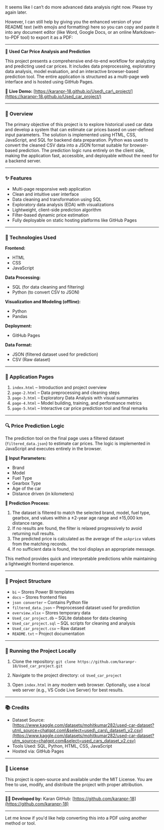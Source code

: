 It seems like I can’t do more advanced data analysis right now. Please try again later.

However, I can still help by giving you the enhanced version of your README text (with emojis and formatting) here so you can copy and paste it into any document editor (like Word, Google Docs, or an online Markdown-to-PDF tool) to export it as a PDF:

---

🚗 **Used Car Price Analysis and Prediction**

This project presents a comprehensive end-to-end workflow for analyzing and predicting used car prices. It includes data preprocessing, exploratory data analysis, model evaluation, and an interactive browser-based prediction tool. The entire application is structured as a multi-page web interface and is hosted using GitHub Pages.

🔗 **Live Demo:**
[https://karanpr-18.github.io/Used\_car\_project/](https://karanpr-18.github.io/Used_car_project/)

---

### 📌 Overview

The primary objective of this project is to explore historical used car data and develop a system that can estimate car prices based on user-defined input parameters. The solution is implemented using HTML, CSS, JavaScript, and SQL for backend data preparation. Python was used to convert the cleaned CSV data into a JSON format suitable for browser-based prediction. The prediction logic runs entirely on the client side, making the application fast, accessible, and deployable without the need for a backend server.

---

### ✨ Features

* Multi-page responsive web application
* Clean and intuitive user interface
* Data cleaning and transformation using SQL
* Exploratory data analysis (EDA) with visualizations
* Lightweight, client-side prediction algorithm
* Filter-based dynamic price estimation
* Fully deployable on static hosting platforms like GitHub Pages

---

### 🧰 Technologies Used

**Frontend:**

* HTML
* CSS
* JavaScript

**Data Processing:**

* SQL (for data cleaning and filtering)
* Python (to convert CSV to JSON)

**Visualization and Modeling (offline):**

* Python
* Pandas

**Deployment:**

* GitHub Pages

**Data Format:**

* JSON (filtered dataset used for prediction)
* CSV (Raw dataset)

---

### 📄 Application Pages

1. `index.html` – Introduction and project overview
2. `page-2.html` – Data preprocessing and cleaning steps
3. `page-3.html` – Exploratory Data Analysis with visual summaries
4. `page-4.html` – Model building, training, and performance metrics
5. `page-5.html` – Interactive car price prediction tool and final remarks

---

### 🔍 Price Prediction Logic

The prediction tool on the final page uses a filtered dataset (`filtered_data.json`) to estimate car prices. The logic is implemented in JavaScript and executes entirely in the browser.

**🔧 Input Parameters:**

* Brand
* Model
* Fuel Type
* Gearbox Type
* Age of the car
* Distance driven (in kilometers)

**🧠 Prediction Process:**

1. The dataset is filtered to match the selected brand, model, fuel type, gearbox, and values within a ±2-year age range and ±15,000 km distance range.
2. If no results are found, the filter is relaxed progressively to avoid returning null results.
3. The predicted price is calculated as the average of the `askprice` values from the matching records.
4. If no sufficient data is found, the tool displays an appropriate message.

This method provides quick and interpretable predictions while maintaining a lightweight frontend experience.

---

### 📁 Project Structure

* `bi` – Stores Power BI templates
* `docs` – Stores frontend files
* `json converter` – Contains Python file
* `filtered_data.json` – Preprocessed dataset used for prediction
* `overview.xlsx` – Stores temporary data
* `Used_car_project.db` – SQLite database for data cleaning
* `Used_car_project.sql` – SQL scripts for cleaning and analysis
* `Used_car_project.csv` – Raw dataset
* `README.txt` – Project documentation

---

### 🧪 Running the Project Locally

1. Clone the repository:
   `git clone https://github.com/karanpr-18/Used_car_project.git`

2. Navigate to the project directory:
   `cd Used_car_project`

3. Open `index.html` in any modern web browser. Optionally, use a local web server (e.g., VS Code Live Server) for best results.

---

### 📚 Credits

* Dataset Source: [https://www.kaggle.com/datasets/mohitkumar282/used-car-dataset?utm\_source=chatgpt.com\&select=used\_cars\_dataset\_v2.csv](https://www.kaggle.com/datasets/mohitkumar282/used-car-dataset?utm_source=chatgpt.com&select=used_cars_dataset_v2.csv)
* Tools Used: SQL, Python, HTML, CSS, JavaScript
* Hosted via: GitHub Pages

---

### 📝 License

This project is open-source and available under the MIT License. You are free to use, modify, and distribute the project with proper attribution.

---

👨‍💻 **Developed by:** Karan
GitHub: [https://github.com/karanpr-18](https://github.com/karanpr-18)

---

Let me know if you'd like help converting this into a PDF using another method or tool.
